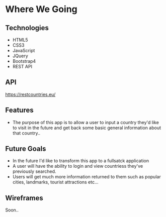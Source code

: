 # Where We Going

## Technologies
* HTML5
* CSS3 
* JavaScript
* JQuery
* Bootstrap4
* REST API

## API 
https://restcountries.eu/

## Features 
* The purpose of this app is to allow a user to input a country they'd like to visit in the future and get back some basic general information about that country.. 

## Future Goals
* In the future I'd like to transform this app to a fullsatck application
* A user will have the ability to login and view countriess they've previously searched. 
* Users will get much more information returned to them such as popular cities, landmarks, tourist attractions etc...

## Wireframes
Soon.. 